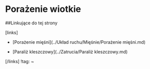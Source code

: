 # Porażenie wiotkie





##Linkujące do tej strony

[links]

- [Porażenie mięśni](../Układ ruchu/Mięśnie/Porażenie mięśni.md)

- [Paraliż kleszczowy](../Zatrucia/Paraliż kleszczowy.md)


[/links]
!tag:
~

